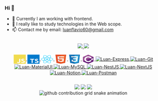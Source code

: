 ### Hi 👋

- 🔭 Currently I am working with frontend.
- 🌱 I really like to study technologies in the Web scope.
- 📫 Contact me by email: luanflavio60@gmail.com

##

<div align="center">
  <a href="https://github.com/LuanFlavio">
  <img height="160em" src="https://github-readme-stats.vercel.app/api?username=luanflavio&show_icons=true&theme=tokyonight&include_all_commits=true&count_private=true"/>
  <img height="160em" src="https://github-readme-stats.vercel.app/api/top-langs/?username=luanflavio&layout=compact&langs_count=7&theme=tokyonight"/>

  <div style="display: inline_block"><br>
    <img align="center" alt="Luan-Js" title="Javascript" height="30" width="40" src="https://raw.githubusercontent.com/devicons/devicon/master/icons/javascript/javascript-plain.svg">
    <img align="center" alt="Luan-Ts" title="Typescript" height="30" width="40" src="https://raw.githubusercontent.com/devicons/devicon/master/icons/typescript/typescript-plain.svg">
    <img align="center" alt="Luan-React" title="React" height="30" width="40" src="https://raw.githubusercontent.com/devicons/devicon/master/icons/react/react-original.svg">
    <img align="center" alt="Luan-HTML" title="HTML" height="30" width="40" src="https://raw.githubusercontent.com/devicons/devicon/master/icons/html5/html5-original.svg">
    <img align="center" alt="Luan-CSS" title="CSS" height="30" width="40" src="https://raw.githubusercontent.com/devicons/devicon/master/icons/css3/css3-original.svg">
    <img align="center" alt="Luan-Csharp" title="CSharp" height="30" width="40" src="https://raw.githubusercontent.com/devicons/devicon/master/icons/csharp/csharp-original.svg">
    <img align="center" alt="Luan-Express" title="Express" height="30" width="40" src="https://cdn.jsdelivr.net/gh/devicons/devicon@latest/icons/express/express-original.svg" />
    <img align="center" alt="Luan-Git" title="Git" height="30" width="40" src="https://cdn.jsdelivr.net/gh/devicons/devicon@latest/icons/git/git-plain-wordmark.svg" />
    <img align="center" alt="Luan-MaterialUI" title="Material UI" height="30" width="40" src="https://cdn.jsdelivr.net/gh/devicons/devicon@latest/icons/materialui/materialui-original.svg" />
    <img align="center" alt="Luan-MySQL" title="Material UI" height="30" width="40" src="https://cdn.jsdelivr.net/gh/devicons/devicon@latest/icons/mysql/mysql-original-wordmark.svg" />
    <img align="center" alt="Luan-NestJS" title="Nest JS" height="30" width="40" src="https://cdn.jsdelivr.net/gh/devicons/devicon@latest/icons/nestjs/nestjs-original.svg" />
    <img align="center" alt="Luan-NextJS" title="Nest JS" height="30" width="40" src="https://cdn.jsdelivr.net/gh/devicons/devicon@latest/icons/nextjs/nextjs-original.svg" />
    <img align="center" alt="Luan-Notion" title="Notion" height="30" width="40" src="https://cdn.jsdelivr.net/gh/devicons/devicon@latest/icons/notion/notion-original.svg" />
    <img align="center" alt="Luan-Postman" title="Postman" height="30" width="40" src="https://cdn.jsdelivr.net/gh/devicons/devicon@latest/icons/postman/postman-original.svg" />
  </div>
 
  ##
  
  <div> 
    <a href="https://www.instagram.com/luann.flavio/" target="_blank"><img src="https://img.shields.io/badge/-Instagram-%23EB0450?style=for-the-badge&logo=instagram&logoColor=white" target="_blank"></a>
    <a href = "mailto:luanflavio60@gmail.com"><img src="https://img.shields.io/badge/-Gmail-%23333?style=for-the-badge&logo=gmail&logoColor=white" target="_blank"></a>
    <a href="https://www.linkedin.com/in/luanflavio/" target="_blank"><img src="https://img.shields.io/badge/-LinkedIn-%230077B5?style=for-the-badge&logo=linkedin&logoColor=white" target="_blank"></a> 
  </div>
  <picture>
    <source media="(prefers-color-scheme: dark)" srcset="https://github.com/LuanFlavio/LuanFlavio/blob/output/github-snake-dark.svg">
    <source media="(prefers-color-scheme: light)" srcset="https://github.com/LuanFlavio/LuanFlavio/blob/output/github-snake.svg">
    <img alt="github contribution grid snake animation" src="https://raw.githubusercontent.com/LuanFlavio/LuanFlavio/output/github-contribution-grid-snake.svg">
  </picture>
</div>
